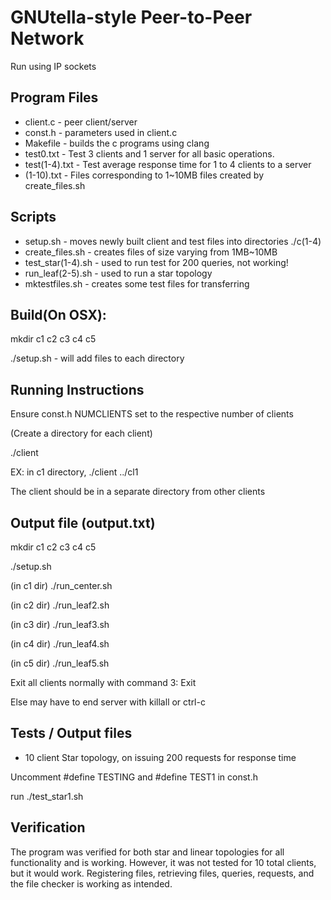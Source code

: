 # GNUtella-style Peer-to-Peer Network

Run using IP sockets

## Program Files
- client.c - peer client/server
- const.h - parameters used in client.c
- Makefile - builds the c programs using clang
- test0.txt - Test 3 clients and 1 server for all basic operations.
- test(1-4).txt - Test average response time for 1 to 4 clients to a server
- (1-10).txt - Files corresponding to 1~10MB files created by create_files.sh

## Scripts
- setup.sh - moves newly built client and test files into directories ./c(1-4)
- create_files.sh - creates files of size varying from 1MB~10MB
- test_star(1-4).sh - used to run test for 200 queries, not working!
- run_leaf(2-5).sh - used to run a star topology 
- mktestfiles.sh - creates some test files for transferring

## Build(On OSX):

mkdir c1 c2 c3 c4 c5

./setup.sh - will add files to each directory

## Running Instructions
Ensure const.h NUMCLIENTS set to the respective number of clients

(Create a directory for each client)

./client <portno> <config-file>

EX: in c1 directory, ./client ../cl1

The client should be in a separate directory from other clients

## Output file (output.txt)

mkdir c1 c2 c3 c4 c5

./setup.sh

(in c1 dir)
./run_center.sh

(in c2 dir)
./run_leaf2.sh

(in c3 dir)
./run_leaf3.sh

(in c4 dir)
./run_leaf4.sh

(in c5 dir)
./run_leaf5.sh

Exit all clients normally with command 3: Exit

Else may have to end server with killall or ctrl-c

## Tests / Output files
- 10 client Star topology, on issuing 200 requests for response time

Uncomment #define TESTING and #define TEST1 in const.h

run ./test_star1.sh

## Verification
The program was verified for both star and linear topologies for all
functionality and is working. However, it was not tested for 10 total clients,
but it would work. Registering files, retrieving files, queries, requests, and
the file checker is working as intended.
